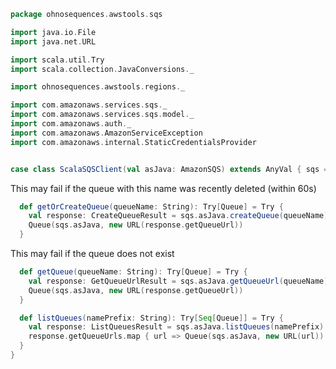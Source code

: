 
```scala
package ohnosequences.awstools.sqs

import java.io.File
import java.net.URL

import scala.util.Try
import scala.collection.JavaConversions._

import ohnosequences.awstools.regions._

import com.amazonaws.services.sqs._
import com.amazonaws.services.sqs.model._
import com.amazonaws.auth._
import com.amazonaws.AmazonServiceException
import com.amazonaws.internal.StaticCredentialsProvider


case class ScalaSQSClient(val asJava: AmazonSQS) extends AnyVal { sqs =>
```

This may fail if the queue with this name was recently deleted (within 60s)

```scala
  def getOrCreateQueue(queueName: String): Try[Queue] = Try {
    val response: CreateQueueResult = sqs.asJava.createQueue(queueName)
    Queue(sqs.asJava, new URL(response.getQueueUrl))
  }
```

This may fail if the queue does not exist

```scala
  def getQueue(queueName: String): Try[Queue] = Try {
    val response: GetQueueUrlResult = sqs.asJava.getQueueUrl(queueName)
    Queue(sqs.asJava, new URL(response.getQueueUrl))
  }

  def listQueues(namePrefix: String): Try[Seq[Queue]] = Try {
    val response: ListQueuesResult = sqs.asJava.listQueues(namePrefix)
    response.getQueueUrls.map { url => Queue(sqs.asJava, new URL(url)) }
  }
}

```




[main/scala/ohnosequences/awstools/autoscaling/client.scala]: ../autoscaling/client.scala.md
[main/scala/ohnosequences/awstools/autoscaling/filters.scala]: ../autoscaling/filters.scala.md
[main/scala/ohnosequences/awstools/autoscaling/package.scala]: ../autoscaling/package.scala.md
[main/scala/ohnosequences/awstools/autoscaling/PurchaseModel.scala]: ../autoscaling/PurchaseModel.scala.md
[main/scala/ohnosequences/awstools/ec2/AMI.scala]: ../ec2/AMI.scala.md
[main/scala/ohnosequences/awstools/ec2/client.scala]: ../ec2/client.scala.md
[main/scala/ohnosequences/awstools/ec2/instances.scala]: ../ec2/instances.scala.md
[main/scala/ohnosequences/awstools/ec2/InstanceType-AMI.scala]: ../ec2/InstanceType-AMI.scala.md
[main/scala/ohnosequences/awstools/ec2/InstanceType.scala]: ../ec2/InstanceType.scala.md
[main/scala/ohnosequences/awstools/ec2/LaunchSpecs.scala]: ../ec2/LaunchSpecs.scala.md
[main/scala/ohnosequences/awstools/ec2/package.scala]: ../ec2/package.scala.md
[main/scala/ohnosequences/awstools/package.scala]: ../package.scala.md
[main/scala/ohnosequences/awstools/regions/aliases.scala]: ../regions/aliases.scala.md
[main/scala/ohnosequences/awstools/regions/package.scala]: ../regions/package.scala.md
[main/scala/ohnosequences/awstools/s3/address.scala]: ../s3/address.scala.md
[main/scala/ohnosequences/awstools/s3/client.scala]: ../s3/client.scala.md
[main/scala/ohnosequences/awstools/s3/package.scala]: ../s3/package.scala.md
[main/scala/ohnosequences/awstools/s3/transfers.scala]: ../s3/transfers.scala.md
[main/scala/ohnosequences/awstools/sns/client.scala]: ../sns/client.scala.md
[main/scala/ohnosequences/awstools/sns/package.scala]: ../sns/package.scala.md
[main/scala/ohnosequences/awstools/sns/subscribers.scala]: ../sns/subscribers.scala.md
[main/scala/ohnosequences/awstools/sns/topics.scala]: ../sns/topics.scala.md
[main/scala/ohnosequences/awstools/sqs/client.scala]: client.scala.md
[main/scala/ohnosequences/awstools/sqs/messages.scala]: messages.scala.md
[main/scala/ohnosequences/awstools/sqs/package.scala]: package.scala.md
[main/scala/ohnosequences/awstools/sqs/queues.scala]: queues.scala.md
[test/scala/ohnosequences/awstools/autoscaling.scala]: ../../../../../test/scala/ohnosequences/awstools/autoscaling.scala.md
[test/scala/ohnosequences/awstools/instanceTypes.scala]: ../../../../../test/scala/ohnosequences/awstools/instanceTypes.scala.md
[test/scala/ohnosequences/awstools/package.scala]: ../../../../../test/scala/ohnosequences/awstools/package.scala.md
[test/scala/ohnosequences/awstools/sqs.scala]: ../../../../../test/scala/ohnosequences/awstools/sqs.scala.md